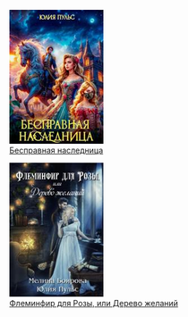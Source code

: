 ![](Бесправная%20наследница.jpg)  
[Бесправная наследница](Бесправная%20наследница.md)

![](Флеминфир%20для%20Розы,%20или%20Дерево%20желаний.jpg)  
[Флеминфир для Розы, или Дерево желаний](Флеминфир%20для%20Розы,%20или%20Дерево%20желаний.md)
